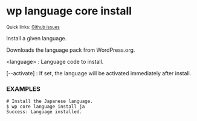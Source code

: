 # wp language core install

<small>Quick links: <a href="https://github.com/wp-cli/wp-cli/issues?q=is%3Aopen+label%3Acommand%3Alanguage-core-install+sort%3Aupdated-desc">Github issues</a></small>

Install a given language.

Downloads the language pack from WordPress.org.

&lt;language&gt;
: Language code to install.

[\--activate]
: If set, the language will be activated immediately after install.

### EXAMPLES

    # Install the Japanese language.
    $ wp core language install ja
    Success: Language installed.



